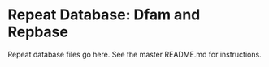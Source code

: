 # Repeat Database: Dfam and Repbase
Repeat database files go here. See the master README.md for instructions.
